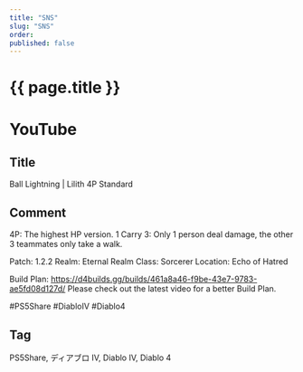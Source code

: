 ```yaml
---
title: "SNS"
slug: "SNS"
order: 
published: false
---
```


# {{ page.title }}

# YouTube

## Title
Ball Lightning | Lilith 4P Standard

## Comment
4P: The highest HP version.
1 Carry 3: Only 1 person deal damage, the other 3 teammates only take a walk.

Patch: 1.2.2
Realm: Eternal Realm
Class: Sorcerer
Location: Echo of Hatred

Build Plan: https://d4builds.gg/builds/461a8a46-f9be-43e7-9783-ae5fd08d127d/
Please check out the latest video for a better Build Plan.

#PS5Share #DiabloIV #Diablo4

## Tag
PS5Share, ディアブロ IV, Diablo IV, Diablo 4
